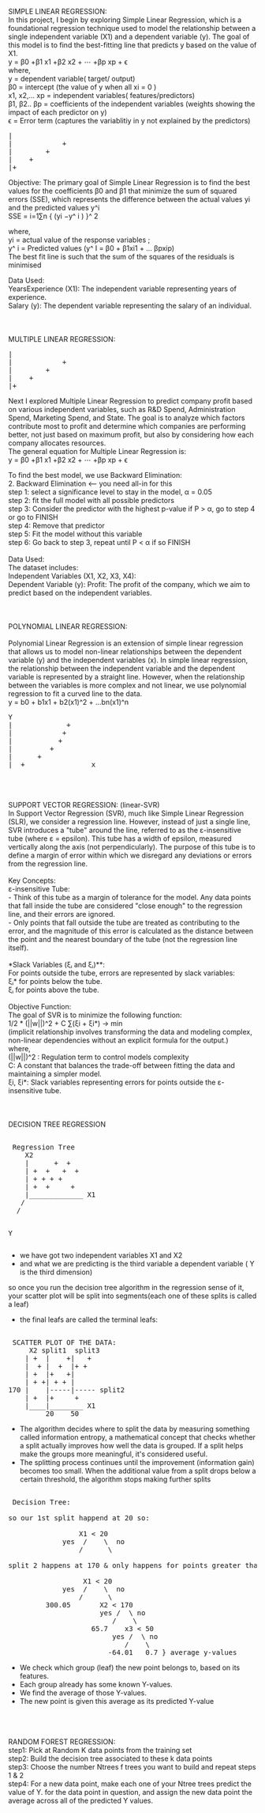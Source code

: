 SIMPLE LINEAR REGRESSION: <br/> 
In this project, I begin by exploring Simple Linear Regression, which is a foundational regression technique used to model the relationship between a single independent variable (X1) and a dependent variable (y). The goal of this model is to find the best-fitting line that predicts y based on the value of X1. <br/>
y = β0 +β1 x1 +β2 x2 + ⋯ +βp xp + ϵ <br/> 
where,  <br/> 
y = dependent variable( target/ output)  <br/> 
β0 = intercept (the value of y when all xi = 0 ) <br/> 
x1, x2,... xp = independent variables( features/predictors)  <br/> 
β1, β2.. βp = coefficients of the independent variables (weights showing the impact of each predictor on y)  <br/> 
ϵ = Error term (captures the variablitiy in y not explained by the predictors)  <br/> 
<pre>
|                
|            + 
|        +
|    +
|+_______________ 
</pre>
Objective:
The primary goal of Simple Linear Regression is to find the best values for the coefficients β0 and β1 that minimize the sum of squared errors (SSE), which represents the difference between the actual values yi and the predicted values y^i <br/>
​SSE = i=1∑n { (yi −y^ i ) }^ 2 <br/>
 
where,  <br/>
yi = actual value of the response variables ; <br/>
y^ i = Predicted values (y^ I = β0 + β1xi1 + … βpxip)  <br/>
The best fit line is such that the sum of the squares of the residuals is minimised <br/>

Data Used: <br/>
YearsExperience (X1): The independent variable representing years of experience. <br/>
Salary (y): The dependent variable representing the salary of an individual. <br/>
<br/>
<br/>
<br/>
MULTIPLE LINEAR REGRESSION: <br/>
<pre>
|                
|            + 
|        +
|    +
|+_______________ 
</pre>
Next I explored Multiple Linear Regression to predict company profit based on various independent variables, such as R&D Spend, Administration Spend, Marketing Spend, and State. The goal is to analyze which factors contribute most to profit and determine which companies are performing better, not just based on maximum profit, but also by considering how each company allocates resources. <br/>
The general equation for Multiple Linear Regression is: <br/>
y = β0 +β1 x1 +β2 x2 + ⋯ +βp xp + ϵ <br/>

To find the best model, we use Backward Elimination:   <br/>
2. Backward Elimination <--  you need all-in for this  <br/>
step 1: select a significance level to stay in the model, α = 0.05 <br/>
step 2: fit the full model with all possible predictors <br/>
step 3: Consider the predictor with the highest p-value if P > α, go to step 4 or go to FINISH <br/>
step 4: Remove that predictor  <br/>
step 5: Fit the model without this variable  <br/>
step 6: Go back to step 3, repeat until P < α if so FINISH  <br/>
<br/>
Data Used:  <br/>
The dataset includes: <br/>
Independent Variables (X1, X2, X3, X4): <br/>
Dependent Variable (y): Profit: The profit of the company, which we aim to predict based on the independent variables. <br/>
<br/>
<br/>
<br/>
POLYNOMIAL LINEAR REGRESSION:<br/>  
Polynomial Linear Regression is an extension of simple linear regression that allows us to model non-linear relationships between the dependent variable (y) and the independent variables (x). In simple linear regression, the relationship between the independent variable and the dependent variable is represented by a straight line. However, when the relationship between the variables is more complex and not linear, we use polynomial regression to fit a curved line to the data. <BR/>
y = b0 + b1x1 + b2(x1)^2 + ...bn(x1)^n <BR/> 
<Pre>
Y 
|             +        
|            +          
|           +           
|         +            
|      +                
|__+_______________ x 
</Pre>
<br/>
<br/>
<br/>
SUPPORT VECTOR REGRESSION: (linear-SVR) <BR/> 
In Support Vector Regression (SVR), much like Simple Linear Regression (SLR), we consider a regression line. However, instead of just a single line, SVR introduces a "tube" around the line, referred to as the ε-insensitive tube (where ε = epsilon). This tube has a width of epsilon, measured vertically along the axis (not perpendicularly). The purpose of this tube is to define a margin of error within which we disregard any deviations or errors from the regression line. <BR/> 
<BR/>
Key Concepts: <BR/>
ε-insensitive Tube: <BR/>
- Think of this tube as a margin of tolerance for the model. Any data points that fall inside the tube are considered "close enough" to the regression line, and their errors are ignored. <BR/>
- Only points that fall outside the tube are treated as contributing to the error, and the magnitude of this error is calculated as the distance between the point and the nearest boundary of the tube (not the regression line itself). <BR/>
<BR/>
*Slack Variables (ξᵢ and ξᵢ)**: <BR/>
For points outside the tube, errors are represented by slack variables: <BR/>
ξᵢ* for points below the tube. <BR/>
ξᵢ for points above the tube. <BR/>
<BR/>
Objective Function: <BR/>
The goal of SVR is to minimize the following function: <BR/>
1/2 * (||w||)^2 + C ∑(ξi + ξi*) -> min    <BR/>
(implicit relationship involves transforming the data and modeling complex, non-linear dependencies without an explicit formula for the output.)  <BR/>
where, <BR/>
(||w||)^2 : Regulation term to control models complexity  <BR/>
C: A constant that balances the trade-off between fitting the data and maintaining a simpler model. <BR/>
ξi, ξi*: Slack variables representing errors for points outside the ε-insensitive tube. <BR/>
<BR/>
<BR/>
<BR/>
DECISION TREE REGRESSION <BR/>
<PRE> 
 Regression Tree 
    X2
    |      +  +
    | +  +   +  +
    | + + + + 
    | +  +     +
    |_____________ X1  
   /
  /
 
Y 
</PRE>

- we have got two independent variables X1 and X2 <BR/>
- and what we are predicting is the third variable a dependent variable ( Y is the third dimension)  <BR/>

so once you run the decision tree algorithm in the regression sense of it, your scatter plot will be split into segments(each one of these splits is called a leaf) <BR/>
- the final leafs are called the terminal leafs: <BR/>
<PRE> 
 SCATTER PLOT OF THE DATA: 
     X2 split1  split3
    | +  |    +|   +
    |  + |  +  |+ +
    | +  |+   +|
    | + +| + + |
170 |    |-----|----- split2 
    | +  |+     +
    |____|________ X1 
         20    50
</PRE>
- The algorithm decides where to split the data by measuring something called information entropy, a mathematical concept that checks whether a split actually improves how well the data is grouped. If a split helps make the groups more meaningful, it's considered useful.<BR/>
- The splitting process continues until the improvement (information gain) becomes too small. When the additional value from a split drops below a certain threshold, the algorithm stops making further splits <BR/>
<PRE> 
 Decision Tree: 

so our 1st split happend at 20 so: 

                 X1 < 20 
             yes  /    \  no 
                 /      \

split 2 happens at 170 & only happens for points greater than 20 so: 

                  X1 < 20 
             yes  /    \  no 
                 /      \ 
         300.05       X2 < 170
                      yes /  \ no 
                         /    \
                    65.7    x3 < 50 
                         yes /  \ no 
                            /    \
                        -64.01   0.7 } average y-values 
</PRE>
- We check which group (leaf) the new point belongs to, based on its features. <BR/>
- Each group already has some known Y-values. <BR/>
- We find the average of those Y-values. <BR/>
- The new point is given this average as its predicted Y-value <BR/>
<br/>
<br/>
<br/>
RANDOM FOREST REGRESSION: <br/>
step1: Pick at Random K data points from the training set <br/>
step2: Build the decision tree associated to these k data points <br/>
step3: Choose the number Ntrees f trees you want to build and repeat steps 1 & 2 <br/>
step4: For a new data point, make each one of your Ntree trees predict the value of Y. for the data point in question, and assign the new data point the average across all of the predicted Y values. <br/>




